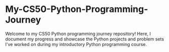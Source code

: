 # My-CS50-Python-Programming-Journey

Welcome to my CS50 Python programming journey repository! Here, I document my progress and showcase the Python projects and problem sets I've worked on during my introductory Python programming course.
